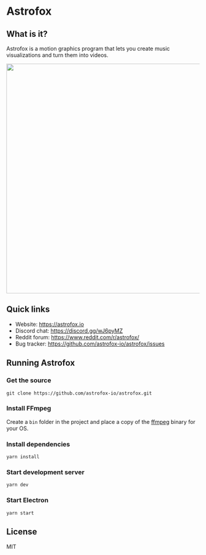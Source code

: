 # Astrofox

## What is it?

Astrofox is a motion graphics program that lets you create music visualizations and turn them into videos.

<img src="https://astrofox.io/images/screenshot.jpg" width="600" />

## Quick links

- Website: https://astrofox.io
- Discord chat: https://discord.gg/wJ6pyMZ
- Reddit forum: https://www.reddit.com/r/astrofox/
- Bug tracker: https://github.com/astrofox-io/astrofox/issues

## Running Astrofox

### Get the source

```
git clone https://github.com/astrofox-io/astrofox.git
```

### Install FFmpeg

Create a `bin` folder in the project and place a copy of the [ffmpeg](https://ffmpeg.org/) binary for your OS.


### Install dependencies

```
yarn install
```

### Start development server

```
yarn dev
```

### Start Electron
```
yarn start
```

## License

MIT
